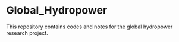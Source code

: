 # Global_Hydropower
This repository contains codes and notes for the global hydropower research project.
